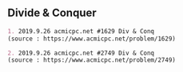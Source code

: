 ## Divide & Conquer
```markdown
1. 2019.9.26 acmicpc.net #1629 Div & Conq
(source : https://www.acmicpc.net/problem/1629)

2. 2019.9.26 acmicpc.net #2749 Div & Conq
(source : https://www.acmicpc.net/problem/2749)
```
